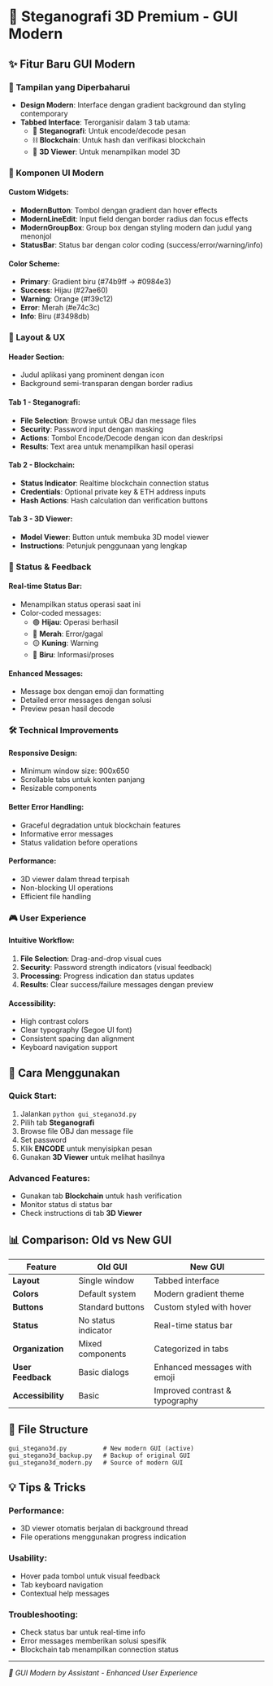 # 🔐 Steganografi 3D Premium - GUI Modern

## ✨ Fitur Baru GUI Modern

### 🎨 Tampilan yang Diperbaharui
- **Design Modern**: Interface dengan gradient background dan styling contemporary
- **Tabbed Interface**: Terorganisir dalam 3 tab utama:
  - 🔐 **Steganografi**: Untuk encode/decode pesan
  - ⛓️ **Blockchain**: Untuk hash dan verifikasi blockchain  
  - 🎯 **3D Viewer**: Untuk menampilkan model 3D

### 🎯 Komponen UI Modern

#### Custom Widgets:
- **ModernButton**: Tombol dengan gradient dan hover effects
- **ModernLineEdit**: Input field dengan border radius dan focus effects
- **ModernGroupBox**: Group box dengan styling modern dan judul yang menonjol
- **StatusBar**: Status bar dengan color coding (success/error/warning/info)

#### Color Scheme:
- **Primary**: Gradient biru (#74b9ff → #0984e3)
- **Success**: Hijau (#27ae60)
- **Warning**: Orange (#f39c12) 
- **Error**: Merah (#e74c3c)
- **Info**: Biru (#3498db)

### 📱 Layout & UX

#### Header Section:
- Judul aplikasi yang prominent dengan icon
- Background semi-transparan dengan border radius

#### Tab 1 - Steganografi:
- **File Selection**: Browse untuk OBJ dan message files
- **Security**: Password input dengan masking
- **Actions**: Tombol Encode/Decode dengan icon dan deskripsi
- **Results**: Text area untuk menampilkan hasil operasi

#### Tab 2 - Blockchain:
- **Status Indicator**: Realtime blockchain connection status
- **Credentials**: Optional private key & ETH address inputs
- **Hash Actions**: Hash calculation dan verification buttons

#### Tab 3 - 3D Viewer:
- **Model Viewer**: Button untuk membuka 3D model viewer
- **Instructions**: Petunjuk penggunaan yang lengkap

### 🔄 Status & Feedback

#### Real-time Status Bar:
- Menampilkan status operasi saat ini
- Color-coded messages:
  - 🟢 **Hijau**: Operasi berhasil
  - 🔴 **Merah**: Error/gagal
  - 🟡 **Kuning**: Warning
  - 🔵 **Biru**: Informasi/proses

#### Enhanced Messages:
- Message box dengan emoji dan formatting
- Detailed error messages dengan solusi
- Preview pesan hasil decode

### 🛠️ Technical Improvements

#### Responsive Design:
- Minimum window size: 900x650
- Scrollable tabs untuk konten panjang
- Resizable components

#### Better Error Handling:
- Graceful degradation untuk blockchain features
- Informative error messages
- Status validation before operations

#### Performance:
- 3D viewer dalam thread terpisah
- Non-blocking UI operations
- Efficient file handling

### 🎮 User Experience

#### Intuitive Workflow:
1. **File Selection**: Drag-and-drop visual cues
2. **Security**: Password strength indicators (visual feedback)
3. **Processing**: Progress indication dan status updates
4. **Results**: Clear success/failure messages dengan preview

#### Accessibility:
- High contrast colors
- Clear typography (Segoe UI font)
- Consistent spacing dan alignment
- Keyboard navigation support

## 🚀 Cara Menggunakan

### Quick Start:
1. Jalankan `python gui_stegano3d.py`
2. Pilih tab **Steganografi**
3. Browse file OBJ dan message file
4. Set password
5. Klik **ENCODE** untuk menyisipkan pesan
6. Gunakan **3D Viewer** untuk melihat hasilnya

### Advanced Features:
- Gunakan tab **Blockchain** untuk hash verification
- Monitor status di status bar
- Check instructions di tab **3D Viewer**

## 📊 Comparison: Old vs New GUI

| Feature | Old GUI | New GUI |
|---------|---------|---------|
| **Layout** | Single window | Tabbed interface |
| **Colors** | Default system | Modern gradient theme |
| **Buttons** | Standard buttons | Custom styled with hover |
| **Status** | No status indicator | Real-time status bar |
| **Organization** | Mixed components | Categorized in tabs |
| **User Feedback** | Basic dialogs | Enhanced messages with emoji |
| **Accessibility** | Basic | Improved contrast & typography |

## 🔧 File Structure

```
gui_stegano3d.py          # New modern GUI (active)
gui_stegano3d_backup.py   # Backup of original GUI
gui_stegano3d_modern.py   # Source of modern GUI
```

## 💡 Tips & Tricks

### Performance:
- 3D viewer otomatis berjalan di background thread
- File operations menggunakan progress indication

### Usability:
- Hover pada tombol untuk visual feedback
- Tab keyboard navigation
- Contextual help messages

### Troubleshooting:
- Check status bar untuk real-time info
- Error messages memberikan solusi spesifik
- Blockchain tab menampilkan connection status

---
*🎨 GUI Modern by Assistant - Enhanced User Experience*
